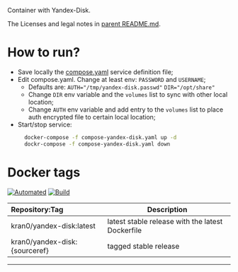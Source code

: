 Container with Yandex-Disk.

The Licenses and legal notes in [parent README.md](https://github.com/kran0/sync-containers/blob/main/README.md).

# How to run?

- Save locally the [compose.yaml](https://raw.githubusercontent.com/kran0/sync-containers/main/compose-yandex-disk.yaml) service definition file;
- Edit compose.yaml. Change at least env: ```PASSWORD``` and ```USERNAME```;
  - Defaults are:
    ```AUTH="/tmp/yandex-disk.passwd"```
    ```DIR="/opt/share"```
  - Change ```DIR``` env variable and the ```volumes``` list to sync with other local location;
  - Change ```AUTH``` env variable and add entry to the ```volumes``` list to place auth encrypted file to certain local location;
- Start/stop service:
  ```bash
    docker-compose -f compose-yandex-disk.yaml up -d
    dockr-compose -f compose-yandex-disk.yaml down
  ```

# Docker tags

[![Automated][badge_docker_automated]][link_docker_tags]
[![Build][badge_docker_build]][link_docker_builds]

| Repository:Tag | Description |
|:--|---|
| kran0/yandex-disk:latest      | latest stable release with the latest Dockerfile |
| kran0/yandex-disk:{sourceref} | tagged stable release |

---
[badge_docker_automated]:https://img.shields.io/docker/cloud/automated/kran0/yandex-disk?style=for-the-badge&cacheSeconds=3600
[badge_docker_build]:https://img.shields.io/docker/cloud/build/kran0/yandex-disk?style=for-the-badge&cacheSeconds=3600
[link_docker_tags]:https://hub.docker.com/r/kran0/yandex-disk/tags?page=1&ordering=last_updated
[link_docker_builds]:https://hub.docker.com/r/kran0/yandex-disk/builds
